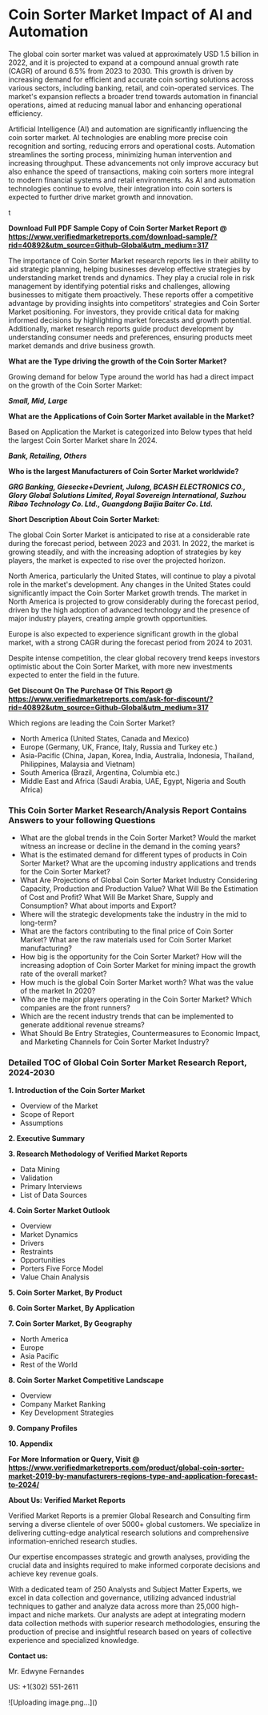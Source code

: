 <h1>Coin Sorter Market Impact of AI and Automation</h1><p>The global coin sorter market was valued at approximately USD 1.5 billion in 2022, and it is projected to expand at a compound annual growth rate (CAGR) of around 6.5% from 2023 to 2030. This growth is driven by increasing demand for efficient and accurate coin sorting solutions across various sectors, including banking, retail, and coin-operated services. The market's expansion reflects a broader trend towards automation in financial operations, aimed at reducing manual labor and enhancing operational efficiency.</p><p>Artificial Intelligence (AI) and automation are significantly influencing the coin sorter market. AI technologies are enabling more precise coin recognition and sorting, reducing errors and operational costs. Automation streamlines the sorting process, minimizing human intervention and increasing throughput. These advancements not only improve accuracy but also enhance the speed of transactions, making coin sorters more integral to modern financial systems and retail environments. As AI and automation technologies continue to evolve, their integration into coin sorters is expected to further drive market growth and innovation.</p>t</p><p id="" class=""><strong>Download Full PDF Sample Copy of Coin Sorter Market Report @ <a href="https://www.verifiedmarketreports.com/download-sample/?rid=40892&utm_source=Github-Global&utm_medium=317" target="_blank">https://www.verifiedmarketreports.com/download-sample/?rid=40892&utm_source=Github-Global&utm_medium=317</a></strong></p><p>The importance of&nbsp;Coin Sorter Market research reports lies in their ability to aid strategic planning, helping businesses develop effective strategies by understanding market trends and dynamics. They play a crucial role in risk management by identifying potential risks and challenges, allowing businesses to mitigate them proactively. These reports offer a competitive advantage by providing insights into competitors' strategies and Coin Sorter Market positioning. For investors, they provide critical data for making informed decisions by highlighting market forecasts and growth potential. Additionally, market research reports guide product development by understanding consumer needs and preferences, ensuring products meet market demands and drive business growth.</p><p><strong>What are the&nbsp;Type driving the growth of the Coin Sorter Market?</strong></p><p id="" class="">Growing demand for below Type around the world has had a direct impact on the growth of the Coin Sorter Market:</p><em><strong>Small, Mid, Large</strong></em></p><strong>What are the&nbsp;Applications&nbsp;of Coin Sorter Market available in the Market?</strong></p><p id="" class="">Based on Application the Market is categorized into Below types that held the largest Coin Sorter Market share In 2024.</p><em><strong>Bank, Retailing, Others</strong></em></p><strong>Who is the largest Manufacturers of Coin Sorter Market worldwide?</strong></p><p><em><strong>GRG Banking, Giesecke+Devrient, Julong, BCASH ELECTRONICS CO., Glory Global Solutions Limited, Royal Sovereign International, Suzhou Ribao Technology Co. Ltd., Guangdong Baijia Baiter Co. Ltd.</strong></em></p><p id="" class=""><strong>Short Description About Coin Sorter Market:</strong></p><p>The global Coin Sorter Market is anticipated to rise at a considerable rate during the forecast period, between 2023 and 2031. In 2022, the market is growing steadily, and with the increasing adoption of strategies by key players, the market is expected to rise over the projected horizon.</p><p>North America, particularly the United States, will continue to play a pivotal role in the market's development. Any changes in the United States could significantly impact the Coin Sorter Market growth trends. The market in North America is projected to grow considerably during the forecast period, driven by the high adoption of advanced technology and the presence of major industry players, creating ample growth opportunities.</p><p>Europe is also expected to experience significant growth in the global market, with a strong CAGR during the forecast period from 2024 to 2031.</p><p>Despite intense competition, the clear global recovery trend keeps investors optimistic about the Coin Sorter Market, with more new investments expected to enter the field in the future.</p><p id="" class=""><strong>Get Discount On The Purchase Of This Report @ <a href="https://www.verifiedmarketreports.com/ask-for-discount/?rid=40892&utm_source=Github-Global&utm_medium=317" target="_blank">https://www.verifiedmarketreports.com/ask-for-discount/?rid=40892&utm_source=Github-Global&utm_medium=317</a></strong></p>Which regions are leading the Coin Sorter Market?</p><ul><li>North America (United States, Canada and Mexico)</li><li>Europe (Germany, UK, France, Italy, Russia and Turkey etc.)</li><li>Asia-Pacific (China, Japan, Korea, India, Australia, Indonesia, Thailand, Philippines, Malaysia and Vietnam)</li><li>South America (Brazil, Argentina, Columbia etc.)</li><li>Middle East and Africa (Saudi Arabia, UAE, Egypt, Nigeria and South Africa)</li></ul><h3 id="" class="">This Coin Sorter Market Research/Analysis Report Contains Answers to your following Questions</h3><ul><li>What are the global trends in the Coin Sorter Market? Would the market witness an increase or decline in the demand in the coming years?</li><li>What is the estimated demand for different types of products in Coin Sorter Market? What are the upcoming industry applications and trends for the Coin Sorter Market?</li><li>What Are Projections of Global Coin Sorter Market Industry Considering Capacity, Production and Production Value? What Will Be the Estimation of Cost and Profit? What Will Be Market Share, Supply and Consumption? What about imports and Export?</li><li>Where will the strategic developments take the industry in the mid to long-term?</li><li>What are the factors contributing to the final price of Coin Sorter Market? What are the raw materials used for Coin Sorter Market manufacturing?</li><li>How big is the opportunity for the Coin Sorter Market? How will the increasing adoption of Coin Sorter Market for mining impact the growth rate of the overall market?</li><li>How much is the global Coin Sorter Market worth? What was the value of the market In 2020?</li><li>Who are the major players operating in the Coin Sorter Market? Which companies are the front runners?</li><li>Which are the recent industry trends that can be implemented to generate additional revenue streams?</li><li>What Should Be Entry Strategies, Countermeasures to Economic Impact, and Marketing Channels for Coin Sorter Market Industry?</li></ul><h3 id="" class="">Detailed TOC of Global Coin Sorter Market Research Report, 2024-2030</h3><p id="" class=""><strong>1. Introduction of the Coin Sorter Market</strong></p><ul><li>Overview of the Market</li><li>Scope of Report</li><li>Assumptions</li></ul><p id="" class=""><strong>2. Executive Summary</strong></p><p id="" class=""><strong>3. Research Methodology of Verified Market Reports</strong></p><ul><li>Data Mining</li><li>Validation</li><li>Primary Interviews</li><li>List of Data Sources</li></ul><p id="" class=""><strong>4. Coin Sorter Market Outlook</strong></p><ul><li>Overview</li><li>Market Dynamics</li><li>Drivers</li><li>Restraints</li><li>Opportunities</li><li>Porters Five Force Model</li><li>Value Chain Analysis</li></ul><p id="" class=""><strong>5. Coin Sorter Market, By Product</strong></p><p id="" class=""><strong>6. Coin Sorter Market, By Application</strong></p><p id="" class=""><strong>7. Coin Sorter Market, By Geography</strong></p><ul><li>North America</li><li>Europe</li><li>Asia Pacific</li><li>Rest of the World</li></ul><p id="" class=""><strong>8. Coin Sorter Market Competitive Landscape</strong></p><ul><li>Overview</li><li>Company Market Ranking</li><li>Key Development Strategies</li></ul><p id="" class=""><strong>9. Company Profiles</strong></p><p id="" class=""><strong>10. Appendix</strong></p><p id="" class=""><strong>For More Information or Query, Visit @ <a href="https://www.verifiedmarketreports.com/product/global-coin-sorter-market-2019-by-manufacturers-regions-type-and-application-forecast-to-2024/" target="_blank">https://www.verifiedmarketreports.com/product/global-coin-sorter-market-2019-by-manufacturers-regions-type-and-application-forecast-to-2024/</a></strong></p><p id="" class=""><strong>About Us: Verified Market Reports</strong></p><p id="" class="">Verified Market Reports is a premier Global Research and Consulting firm serving a diverse clientele of over 5000+ global customers. We specialize in delivering cutting-edge analytical research solutions and comprehensive information-enriched research studies.</p><p id="" class="">Our expertise encompasses strategic and growth analyses, providing the crucial data and insights required to make informed corporate decisions and achieve key revenue goals.</p><p id="" class="">With a dedicated team of 250 Analysts and Subject Matter Experts, we excel in data collection and governance, utilizing advanced industrial techniques to gather and analyze data across more than 25,000 high-impact and niche markets. Our analysts are adept at integrating modern data collection methods with superior research methodologies, ensuring the production of precise and insightful research based on years of collective experience and specialized knowledge.</p><p id="" class=""><strong>Contact us:</strong></p><p id="" class="">Mr. Edwyne Fernandes</p><p id="" class="">US: +1(302) 551-2611</p>
![Uploading image.png…]()
